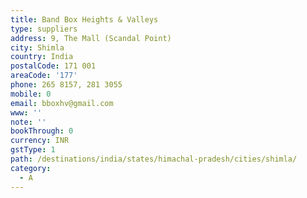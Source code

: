```yaml
---
title: Band Box Heights & Valleys
type: suppliers
address: 9, The Mall (Scandal Point)
city: Shimla
country: India
postalCode: 171 001
areaCode: '177'
phone: 265 8157, 281 3055
mobile: 0
email: bboxhv@gmail.com
www: ''
note: ''
bookThrough: 0
currency: INR
gstType: 1
path: /destinations/india/states/himachal-pradesh/cities/shimla/
category:
  - A
---
```


